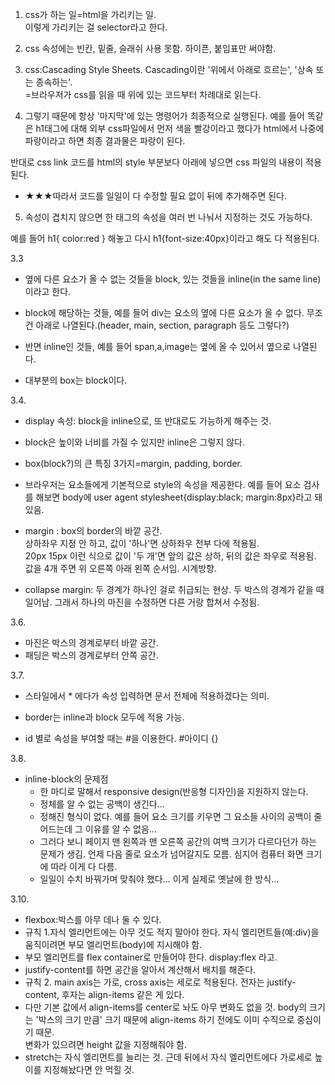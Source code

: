 1. css가 하는 일=html을 가리키는 일.  
이렇게 가리키는 걸 selector라고 한다.

2. css 속성에는 빈칸, 밑줄, 슬래쉬 사용 못함.  하이픈, 붙임표만 써야함.

3. css:Cascading Style Sheets.  Cascading이란 '위에서 아래로 흐르는', '상속 또는 종속하는'.  
=브라우저가 css를 읽을 때 위에 있는 코드부터 차례대로 읽는다.  

4. 그렇기 때문에 항상 '마지막'에 있는 명령어가 최종적으로 실행된다. 예를 들어 똑같은 h1태그에 대해 외부 css파일에서 먼저 색을 빨강이라고 했다가 html에서 나중에 파랑이라고 하면 최종 결과물은 파랑이 된다.  

반대로 css link 코드를 html의 style 부분보다 아래에 넣으면 css 파일의 내용이 적용된다.  

- ★★★따라서 코드를 일일이 다 수정할 필요 없이 뒤에 추가해주면 된다.

5. 속성이 겹치지 않으면 한 태그의 속성을 여러 번 나눠서 지정하는 것도 가능하다.  

예를 들어 h1{ color:red } 해놓고 다시 h1{font-size:40px}이라고 해도 다 적용된다.  

3.3  
- 옆에 다른 요소가 올 수 없는 것들을 block, 있는 것들을 inline(in the same line)이라고 한다.  

- block에 해당하는 것들, 예를 들어 div는 요소의 옆에 다른 요소가 올 수 없다. 무조건 아래로 나열된다.(header, main, section, paragraph 등도 그렇다?)  

- 반면 inline인 것들, 예를 들어 span,a,image는 옆에 올 수 있어서 옆으로 나열된다.

- 대부분의 box는 block이다.  

3.4.
- display 속성: block을 inline으로, 또 반대로도 가능하게 해주는 것.  

- block은 높이와 너비를 가질 수 있지만 inline은 그렇지 않다.  

- box(block?)의 큰 특징 3가지=margin, padding, border.

- 브라우저는 요소들에게 기본적으로 style의 속성을 제공한다. 예를 들어 요소 검사를 해보면 body에 user agent stylesheet{display:black; margin:8px}라고 돼있음.

- margin : box의 border의 바깥 공간.  
상하좌우 지정 안 하고, 값이 '하나'면 상하좌우 전부 다에 적용됨.  
20px 15px 이런 식으로 값이 '두 개'면 앞의 값은 상하, 뒤의 값은 좌우로 적용됨.  
값을 4개 주면 위 오른쪽 아래 왼쪽 순서임. 시계방향.  


- collapse margin: 두 경계가 하나인 걸로 취급되는 현상. 두 박스의 경계가 같을 때 일어남. 
그래서 하나의 마진을 수정하면  다른 거랑 합쳐서 수정됨.

3.6.  
- 마진은 박스의 경계로부터 바깥 공간.  
- 패딩은 박스의 경계로부터 안쪽 공간.

3.7.  

- 스타일에서 * 에다가 속성 입력하면 문서 전체에 적용하겠다는 의미.

- border는 inline과 block 모두에 적용 가능.  

- id 별로 속성을 부여할 때는 #을 이용한다. #아이디 {}  

3.8.  

- inline-block의 문제점  
    - 한 마디로 말해서 responsive design(반응형 디자인)을 지원하지 않는다.
    - 정체를 알 수 없는 공백이 생긴다...  
    - 정해진 형식이 없다. 예를 들어 요소 크기를 키우면 그 요소들 사이의 공백이 줄어드는데 그 이유를 알 수 없음...  
    - 그러다 보니 페이지 맨 왼쪽과 맨 오른쪽 공간의 여백 크기가 다르다던가 하는 문제가 생김. 언제 다음 줄로 요소가 넘어갈지도 모름. 심지어 컴퓨터 화면 크기에 따라 이게 다 다름. 
    - 일일이 수치 바꿔가며 맞춰야 했다... 이게 실제로 옛날에 한 방식...

3.10.  
- flexbox:박스를 아무 데나 둘 수 있다.  
- 규칙 1.자식 엘리먼트에는 아무 것도 적지 말아야 한다. 자식 엘리먼트들(예:div)을 움직이려면 부모 엘리먼트(body)에 지시해야 함.  
- 부모 엘리먼트를 flex container로 만들어야 한다. display:flex 라고.  
- justify-content를 하면 공간을 알아서 계산해서 배치를 해준다.  
- 규칙 2. main axis는 가로, cross axis는 세로로 적용된다. 전자는 justify-content, 후자는 align-items 같은 게 있다.  
- 다만 기본 값에서 align-items를 center로 놔도 아무 변화도 없을 것. body의 크기는 '박스의 크기 만큼' 크기 때문에 align-items 하기 전에도 이미 수직으로 중심이기 때문.  
변화가 있으려면 height 값을 지정해줘야 함.  
- stretch는 자식 엘리먼트를 늘리는 것. 근데 뒤에서 자식 엘리먼트에다 가로세로 높이를 지정해놨다면 안 먹힐 것.